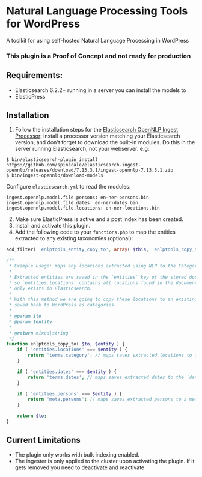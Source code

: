 # Natural Language Processing Tools for WordPress
A toolkit for using self-hosted Natural Language Processing in WordPress

### This plugin is a Proof of Concept and not ready for production

## Requirements:
- Elasticsearch 6.2.2+ running in a server you can install the models to
- ElasticPress

## Installation
1. Follow the installation steps for the [Elasticsearch OpenNLP Ingest Processor](https://github.com/spinscale/elasticsearch-ingest-opennlp): install a processor version matching your Elasticsearch version, and don't forget to download the built-in modules. Do this in the server running Elasticsearch, not your webserver. e.g:

```
$ bin/elasticsearch-plugin install https://github.com/spinscale/elasticsearch-ingest-opennlp/releases/download/7.13.3.1/ingest-opennlp-7.13.3.1.zip
$ bin/ingest-opennlp/download-models
```

Configure `elasticsearch.yml` to read the modules:
```
ingest.opennlp.model.file.persons: en-ner-persons.bin
ingest.opennlp.model.file.dates: en-ner-dates.bin
ingest.opennlp.model.file.locations: en-ner-locations.bin
```

2. Make sure ElasticPress is active and a post index has been created.
3. Install and activate this plugin.
4. Add the following code to your `functions.php` to map the entities extracted to any existing taxonomies (optional):

```php
add_filter( 'enlptools_entity_copy_to', array( $this, 'enlptools_copy_to' ), 10, 2 );

/**
 * Example usage: maps any locations extracted using NLP to the Category taxonomy
 *
 * Extracted entities are saved in the `entities` key of the stored document in Elasticsearch
 * so `entities.locations` contains all locations found in the document. However, this content
 * only exists in Elasticsearch.
 *
 * With this method we are going to copy these locations to an existing taxonomy so they can be
 * saved back to WordPress as categories.
 *
 * @param $to
 * @param $entity
 *
 * @return mixed|string
 */
function enlptools_copy_to( $to, $entity ) {
	if ( 'entities.locations' === $entity ) {
		return 'terms.category'; // maps saves extracted locations to the `category` taxonomy
	}

	if ( 'entities.dates' === $entity ) {
		return 'terms.dates'; // maps saves extracted dates to the `dates` taxonomy
	}

	if ( 'entities.persons' === $entity ) {
		return 'meta.persons'; // maps saves extracted persons to a meta key `persons`
	}

	return $to;
}
```

## Current Limitations
- The plugin only works with bulk indexing enabled.
- The ingester is only applied to the cluster upon activating the plugin. If it gets removed you need to deactivate
  and reactivate